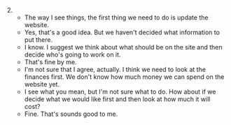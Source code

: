 2.
    - The way I see things, the first thing we need to do is update the website.
    - Yes, that's a good idea. But we haven't decided what information to put there.
    - I know. I suggest we think about what should be on the site and then decide who's going to work on it.
    - That's fine by me.
    - I'm not sure that I agree, actually. I think we need to look at the finances first. We don't know how much money we can spend on the website yet.
    - I see what you mean, but I'm not sure what to do. How about if we decide what we would like first and then look at how much it will cost?
    - Fine. That's sounds good to me.